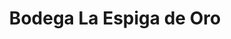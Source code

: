 ---
title: "Bodega La Espiga de Oro"
url: /ciudad-de-matanzas/bodega-la-espiga-de-oro/
shop: comodidad
---